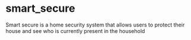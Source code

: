 # smart_secure
Smart secure is a home security system that allows users to protect their house and see who is currently present in the household
